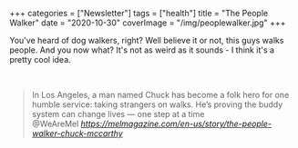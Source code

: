 +++
categories = ["Newsletter"]
tags = ["health"]
title = "The People Walker"
date = "2020-10-30"
coverImage = "/img/peoplewalker.jpg"
+++

You've heard of dog walkers, right? Well believe it or not, this guys walks people. And you now what? It's not as weird as it sounds - I think it's a pretty cool idea.

<!--more-->

<br>

<blockquote class="quoteback" darkmode="" data-title="The%20People%20Walker%20Is%20Still%20Just%20Putting%20One%20Foot%20in%20Front%20of%20the%20Other" data-author="@WeAreMel" cite="https://melmagazine.com/en-us/story/the-people-walker-chuck-mccarthy">
                      In Los Angeles, a man named Chuck has become a folk hero for one humble service: taking strangers on walks. He’s proving the buddy system can change lives — one step at a time
                      <footer>@WeAreMel <cite><a href="https://melmagazine.com/en-us/story/the-people-walker-chuck-mccarthy">https://melmagazine.com/en-us/story/the-people-walker-chuck-mccarthy</a></cite></footer>
                      </blockquote>
                      <script note="" src="https://cdn.jsdelivr.net/gh/Blogger-Peer-Review/quotebacks@1/quoteback.js"></script>
